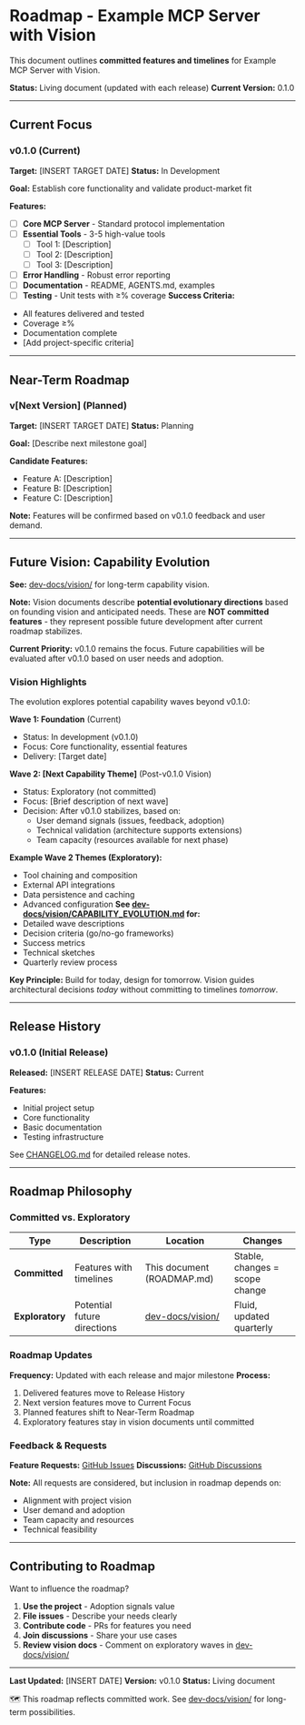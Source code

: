 # Roadmap - Example MCP Server with Vision

This document outlines **committed features and timelines** for Example MCP Server with Vision.

**Status:** Living document (updated with each release)
**Current Version:** 0.1.0

---

## Current Focus

### v0.1.0 (Current)

**Target:** [INSERT TARGET DATE]
**Status:** In Development

**Goal:** Establish core functionality and validate product-market fit

**Features:**

- [ ] **Core MCP Server** - Standard protocol implementation
- [ ] **Essential Tools** - 3-5 high-value tools
  - [ ] Tool 1: [Description]
  - [ ] Tool 2: [Description]
  - [ ] Tool 3: [Description]
- [ ] **Error Handling** - Robust error reporting
- [ ] **Documentation** - README, AGENTS.md, examples
- [ ] **Testing** - Unit tests with ≥% coverage
**Success Criteria:**
- All features delivered and tested
- Coverage ≥%
- Documentation complete
- [Add project-specific criteria]

---

## Near-Term Roadmap

### v[Next Version] (Planned)

**Target:** [INSERT TARGET DATE]
**Status:** Planning

**Goal:** [Describe next milestone goal]

**Candidate Features:**
- Feature A: [Description]
- Feature B: [Description]
- Feature C: [Description]

**Note:** Features will be confirmed based on v0.1.0 feedback and user demand.

---

## Future Vision: Capability Evolution

**See:** [dev-docs/vision/](dev-docs/vision/) for long-term capability vision.

**Note:** Vision documents describe **potential evolutionary directions** based on
founding vision and anticipated needs. These are **NOT committed features** - they
represent possible future development after current roadmap stabilizes.

**Current Priority:** v0.1.0 remains the focus. Future capabilities will be
evaluated after v0.1.0 based on user needs and adoption.

### Vision Highlights

The evolution explores potential capability waves beyond v0.1.0:

**Wave 1: Foundation** (Current)
- Status: In development (v0.1.0)
- Focus: Core functionality, essential features
- Delivery: [Target date]

**Wave 2: [Next Capability Theme]** (Post-v0.1.0 Vision)
- Status: Exploratory (not committed)
- Focus: [Brief description of next wave]
- Decision: After v0.1.0 stabilizes, based on:
  - User demand signals (issues, feedback, adoption)
  - Technical validation (architecture supports extensions)
  - Team capacity (resources available for next phase)

**Example Wave 2 Themes (Exploratory):**
- Tool chaining and composition
- External API integrations
- Data persistence and caching
- Advanced configuration
**See [dev-docs/vision/CAPABILITY_EVOLUTION.md](dev-docs/vision/CAPABILITY_EVOLUTION.md) for:**
- Detailed wave descriptions
- Decision criteria (go/no-go frameworks)
- Success metrics
- Technical sketches
- Quarterly review process

**Key Principle:** Build for today, design for tomorrow. Vision guides architectural
decisions *today* without committing to timelines *tomorrow*.

---

## Release History

### v0.1.0 (Initial Release)

**Released:** [INSERT RELEASE DATE]
**Status:** Current

**Features:**
- Initial project setup
- Core functionality
- Basic documentation
- Testing infrastructure

See [CHANGELOG.md](CHANGELOG.md) for detailed release notes.

---

## Roadmap Philosophy

### Committed vs. Exploratory

| Type | Description | Location | Changes |
|------|-------------|----------|---------|
| **Committed** | Features with timelines | This document (ROADMAP.md) | Stable, changes = scope change |
| **Exploratory** | Potential future directions | [dev-docs/vision/](dev-docs/vision/) | Fluid, updated quarterly |
### Roadmap Updates

**Frequency:** Updated with each release and major milestone
**Process:**
1. Delivered features move to Release History
2. Next version features move to Current Focus
3. Planned features shift to Near-Term Roadmap
4. Exploratory features stay in vision documents until committed
### Feedback & Requests

**Feature Requests:** [GitHub Issues](https://github.com//example-mcp-vision/issues)
**Discussions:** [GitHub Discussions](https://github.com//example-mcp-vision/discussions)

**Note:** All requests are considered, but inclusion in roadmap depends on:
- Alignment with project vision
- User demand and adoption
- Team capacity and resources
- Technical feasibility

---

## Contributing to Roadmap

Want to influence the roadmap?

1. **Use the project** - Adoption signals value
2. **File issues** - Describe your needs clearly
3. **Contribute code** - PRs for features you need
4. **Join discussions** - Share your use cases
5. **Review vision docs** - Comment on exploratory waves in [dev-docs/vision/](dev-docs/vision/)
---

**Last Updated:** [INSERT DATE]
**Version:** v0.1.0
**Status:** Living document

🗺️ This roadmap reflects committed work. See [dev-docs/vision/](dev-docs/vision/) for long-term possibilities.
